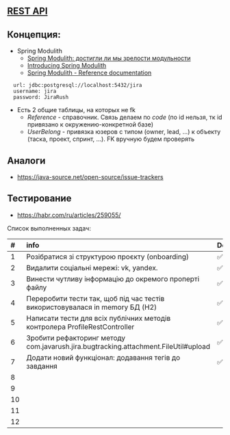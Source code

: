 ## [REST API](http://localhost:8080/doc)

## Концепция:

- Spring Modulith
  - [Spring Modulith: достигли ли мы зрелости модульности](https://habr.com/ru/post/701984/)
  - [Introducing Spring Modulith](https://spring.io/blog/2022/10/21/introducing-spring-modulith)
  - [Spring Modulith - Reference documentation](https://docs.spring.io/spring-modulith/docs/current-SNAPSHOT/reference/html/)

```
  url: jdbc:postgresql://localhost:5432/jira
  username: jira
  password: JiraRush
```

- Есть 2 общие таблицы, на которых не fk
  - _Reference_ - справочник. Связь делаем по _code_ (по id нельзя, тк id привязано к окружению-конкретной базе)
  - _UserBelong_ - привязка юзеров с типом (owner, lead, ...) к объекту (таска, проект, спринт, ...). FK вручную будем
    проверять

## Аналоги

- https://java-source.net/open-source/issue-trackers

## Тестирование

- https://habr.com/ru/articles/259055/

Список выполненных задач:

| #  | info                                                                                | Done |
|:---|:------------------------------------------------------------------------------------|------|
| 1  | Розібратися зі структурою проєкту (onboarding)                                      | ✅    |
| 2  | Видалити соціальні мережі: vk, yandex.                                              | ✅    |
| 3  | Винести чутливу інформацію до окремого проперті файлу                               | ✅    |
| 4  | Переробити тести так, щоб під час тестів використовувалася in memory БД (H2)        | ✅    |
| 5  | Написати тести для всіх публічних методів контролера ProfileRestController          | ✅    |
| 6  | Зробити рефакторинг методу com.javarush.jira.bugtracking.attachment.FileUtil#upload | ✅    |
| 7  | Додати новий функціонал: додавання тегів до завдання                                | ✅    |
| 8  |                                                                                     |      |
| 9  |                                                                                     |      |
| 10 |                                                                                     |      |
| 11 |                                                                                     |      |
| 12 |                                                                                     |      |
